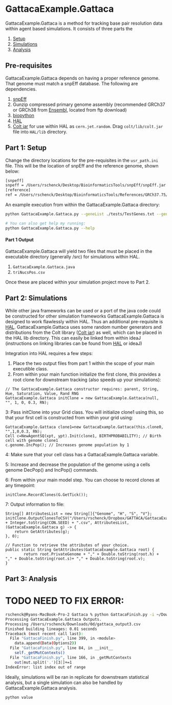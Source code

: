 # GattacaExample.Gattaca

GattacaExample.Gattaca is a method for tracking base pair resolution data within agent based simulations. It consists of three parts the 
1. [Setup](#part-1-setup)
2. [Simulations](#part-2-simulations)
3. [Analysis](#part-3-analysis)

## Pre-requisites

GattacaExample.Gattaca depends on having a proper reference genome. That genome must match a snpEff database. The following are dependencies.

1. [snpEff](http://snpeff.sourceforge.net)
2. Gunzip compressed primary genome assembly (recommended GRCh37 or GRCh38 from [Ensembl](https://www.ensembl.org/index.html), located from ftp download)
3. [biopython](https://biopython.org/wiki/Download)
4. [HAL](https://halloworld.org)
5. [Colt jar](https://dst.lbl.gov/ACSSoftware/colt/) for use within HAL as ```cern.jet.random```. Drag ```colt/lib/colt.jar``` file into ```HAL/lib``` directory.

## Part 1: Setup

Change the directory locations for the pre-requisites in the ```usr_path.ini``` file. This will be the location of snpEff and the reference genome, shown below:

```bash
[snpeff]
snpeff = /Users/rschenck/Desktop/BioinformaticsTools/snpEff/snpEff.jar
[reference]
ref = /Users/rschenck/Desktop/BioinformaticsTools/References/GRCh37.75/Homo_sapiens.GRCh37.75.dna.primary_assembly.fa.gz
```

An example execution from within the GattacaExample.Gattaca directory:

```bash
python GattacaExample.Gattaca.py --geneList ./tests/TestGenes.txt --genome=GRCh37.75 --contextFile=./Tests/MutContext.txt --mutRate=3.2E-9 --output=./GattacaExample/

# You can also get help my running:
python GattacaExample.Gattaca.py --help
```

#### Part 1 Output

GattacaExample.Gattaca will yield two files that must be placed in the executable directory (generally /src) for simulations within HAL.
1. ```GattacaExample.Gattaca.java```
2. ```triNucsPos.csv```

Once these are placed within your simulation project move to Part 2.

## Part 2: Simulations

While other java frameworks can be used or a port of the java code could be constructed for other simulation frameworks GattacaExample.Gattaca is designed to work flawlessly within HAL. Thus an additional pre-requisite is [HAL](https://halloworld.org). GattacaExample.Gattaca uses some random number generators and distributions from the Colt library ([Colt jar](https://dst.lbl.gov/ACSSoftware/colt/)) as well, which can be placed in the HAL lib directory. This can easily be linked from within ideaJ (instructions on linking libraries can be found from [HAL](https://halloworld.org) or ideaJ)

Integration into HAL requires a few steps:
1. Place the two output files from part 1 within the scope of your main executible class.
2. From within your main function initialize the first clone, this provides a root clone for downstream tracking (also speeds up your simulations):
```angular2html
// The GattacaExample.Gattaca constructor requires: parent, String, Hue, Saturation, Value, Rand RNG
GattacaExample.Gattaca initClone = new GattacaExample.Gattaca(null, "", 1, 0, 0.3, RN);
```
3: Pass initClone into your Grid class. You will initialize clone1 using this, so that your first cell is constructed from within your grid using:
```angular2html
GattacaExample.Gattaca clone1=new GattacaExample.Gattaca(this.clone0, "",1,0,0.3, RN);
Cell c=NewAgentSQ(xpt, ypt).Init(clone1, BIRTHPROBABILITY); // Birth cell with genome clone1
c.genome.IncPop(); // Increases genome population by 1
```
4: Make sure that your cell class has a GattacaExample.Gattaca variable.

5: Increase and decrease the population of the genome using a cells genome DecPop() and IncPop() commands.

6: From within your main model step. You can choose to record clones at any timepoint:
```angular2html
initClone.RecordClones(G.GetTick());
```
7: Output information to file:
```angular2html
String[] AttributesList = new String[]{"Genome", "H", "S", "V"};
initClone.OutputClonesToCSV("/Users/rschenck/Dropbox/GATTACA/GattacaExample.Gattaca/tests/GattacaEx/gattaca_output_fullyseeded." + Integer.toString(CON.SEED) + ".csv", AttributesList, (GattacaExample.Gattaca g) -> {
    return GetAttributes(g);
}, 0);

// Function to retrieve the attributes of your choice.
public static String GetAttributes(GattacaExample.Gattaca root) {
        return root.PrivateGenome + "," + Double.toString(root.h) + "," + Double.toString(root.s)+ "," + Double.toString(root.v);
}
```

## Part 3: Analysis

# TODO NEED TO FIX ERROR:
```bash
rschenck@Ryans-MacBook-Pro-2 Gattaca % python GattacaFinish.py -i ~/Downloads/0d/ -f ./tests/TestGenes.txt -o ~/Desktop/tmp --genome=GRCh37.75  
Processing GattacaExample.Gattaca Outputs.
Processing /Users/rschenck/Downloads/0d/gattaca_output3.csv
Finished building lineages: 0.01 seconds
Traceback (most recent call last):
  File "GattacaFinish.py", line 399, in <module>
    data.append(Data(Options2))
  File "GattacaFinish.py", line 84, in __init__
    self._getMutContexts()
  File "GattacaFinish.py", line 166, in _getMutContexts
    out[mut.split('.')[3]]+=1
IndexError: list index out of range

```

Ideally, simulations will be ran in replicate for downstream statistical analysis, but a single simulation can also be handled by GattacaExample.Gattaca analysis.

```angular2html
python value
```

